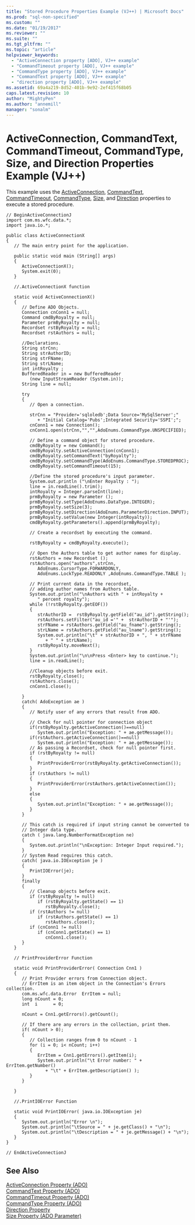 ```yaml
---
title: "Stored Procedure Properties Example (VJ++) | Microsoft Docs"
ms.prod: "sql-non-specified"
ms.custom: ""
ms.date: "01/19/2017"
ms.reviewer: ""
ms.suite: ""
ms.tgt_pltfrm: ""
ms.topic: "article"
helpviewer_keywords: 
  - "ActiveConnection property [ADO], VJ++ example"
  - "CommandTimeout property [ADO], VJ++ example"
  - "CommandType property [ADO], VJ++ example"
  - "CommandText property [ADO], VJ++ example"
  - "direction property [ADO], VJ++ example"
ms.assetid: 69a4a219-8d52-401b-9e92-2ef415f68b05
caps.latest.revision: 10
author: "MightyPen"
ms.author: "annemill"
manager: "sonalm"
---
```

# ActiveConnection, CommandText, CommandTimeout, CommandType, Size, and Direction Properties Example (VJ++)
This example uses the [ActiveConnection](../../../ado/reference/ado-api/activeconnection-property-ado.md), [CommandText](../../../ado/reference/ado-api/commandtext-property-ado.md), [CommandTimeout](../../../ado/reference/ado-api/commandtimeout-property-ado.md), [CommandType](../../../ado/reference/ado-api/commandtype-property-ado.md), [Size](../../../ado/reference/ado-api/size-property-ado-parameter.md), and [Direction](../../../ado/reference/ado-api/direction-property.md) properties to execute a stored procedure.  
  
```  
// BeginActiveConnectionJ  
import com.ms.wfc.data.*;  
import java.io.*;  
  
public class ActiveConnectionX  
{  
   // The main entry point for the application.  
  
   public static void main (String[] args)  
   {  
      ActiveConnectionX();  
      System.exit(0);     
   }  
  
   //.ActiveConnectionX function  
  
   static void ActiveConnectionX()  
   {  
      // Define ADO Objects.  
      Connection cnConn1 = null;  
      Command cmdByRoyalty = null;  
      Parameter prmByRoyalty = null;  
      Recordset rstByRoyalty = null;  
      Recordset rstAuthors = null;  
  
      //Declarations.  
      String strCnn;  
      String strAuthorID;  
      String strFName;  
      String strLName;  
      int intRoyalty ;  
      BufferedReader in = new BufferedReader   
         (new InputStreamReader (System.in));  
      String line = null;  
  
      try  
      {  
         // Open a connection.  
  
         strCnn = "Provider='sqloledb';Data Source='MySqlServer';"  
            + "Initial Catalog='Pubs';Integrated Security='SSPI';";  
         cnConn1 = new Connection();  
         cnConn1.open(strCnn,"","",AdoEnums.CommandType.UNSPECIFIED);  
  
         // Define a command object for stored procedure.  
         cmdByRoyalty = new Command();  
         cmdByRoyalty.setActiveConnection(cnConn1);  
         cmdByRoyalty.setCommandText("byRoyalty");  
         cmdByRoyalty.setCommandType(AdoEnums.CommandType.STOREDPROC);  
         cmdByRoyalty.setCommandTimeout(15);  
  
         //Define the stored procedure's input parameter.  
         System.out.println ("\nEnter Royalty : ");  
         line = in.readLine().trim();  
         intRoyalty = Integer.parseInt(line);  
         prmByRoyalty = new Parameter ();  
         prmByRoyalty.setType(AdoEnums.DataType.INTEGER);  
         prmByRoyalty.setSize(3);  
         prmByRoyalty.setDirection(AdoEnums.ParameterDirection.INPUT);  
         prmByRoyalty.setValue(new Integer(intRoyalty));  
         cmdByRoyalty.getParameters().append(prmByRoyalty);  
  
         // Create a recordset by executing the command.  
  
         rstByRoyalty = cmdByRoyalty.execute();  
  
         // Open the Authors table to get author names for display.  
         rstAuthors = new Recordset ();  
         rstAuthors.open("authors",strCnn,  
            AdoEnums.CursorType.FORWARDONLY,  
            AdoEnums.LockType.READONLY ,AdoEnums.CommandType.TABLE );  
  
         // Print current data in the recordset,  
         // adding author names from Authors table.  
         System.out.println("\nAuthors with " + intRoyalty +   
            " percent royalty");  
         while (!rstByRoyalty.getEOF())  
         {  
            strAuthorID =  rstByRoyalty.getField("au_id").getString();  
            rstAuthors.setFilter("au_id ='" +  strAuthorID + "'");  
            strFName = rstAuthors.getField("au_fname").getString();  
            strLName = rstAuthors.getField("au_lname").getString();  
            System.out.println("\t" + strAuthorID + ", " + strFName   
               + " " + strLName);  
            rstByRoyalty.moveNext();  
         }  
         System.out.println("\n\nPress <Enter> key to continue.");  
         line = in.readLine();  
  
         //Cleanup objects before exit.  
         rstByRoyalty.close();  
         rstAuthors.close();  
         cnConn1.close();  
  
      }  
      catch( AdoException ae )  
      {  
         // Notify user of any errors that result from ADO.  
  
         // Check for null pointer for connection object  
         if(rstByRoyalty.getActiveConnection()==null)  
            System.out.println("Exception: " + ae.getMessage());  
         if(rstAuthors.getActiveConnection()==null)  
            System.out.println("Exception: " + ae.getMessage());  
         // As passing a Recordset, check for null pointer first.  
         if (rstByRoyalty != null)  
         {  
            PrintProviderError(rstByRoyalty.getActiveConnection());  
         }  
         if (rstAuthors != null)  
         {  
            PrintProviderError(rstAuthors.getActiveConnection());  
         }  
         else  
         {  
            System.out.println("Exception: " + ae.getMessage());  
         }  
      }  
  
      // This catch is required if input string cannot be converted to  
      // Integer data type.  
      catch ( java.lang.NumberFormatException ne)  
      {  
         System.out.println("\nException: Integer Input required.");  
      }  
      // System Read requires this catch.  
      catch( java.io.IOException je )  
      {  
         PrintIOError(je);  
      }  
      finally  
      {  
         // Cleanup objects before exit.     
         if (rstByRoyalty != null)  
            if (rstByRoyalty.getState() == 1)  
               rstByRoyalty.close();    
         if (rstAuthors != null)  
            if (rstAuthors.getState() == 1)  
               rstAuthors.close();    
         if (cnConn1 != null)  
            if (cnConn1.getState() == 1)  
               cnConn1.close();  
      }  
   }  
  
   // PrintProviderError Function  
  
   static void PrintProviderError( Connection Cnn1 )  
   {  
      // Print Provider errors from Connection object.  
      // ErrItem is an item object in the Connection's Errors collection.  
      com.ms.wfc.data.Error  ErrItem = null;  
      long nCount = 0;  
      int  i      = 0;  
  
      nCount = Cnn1.getErrors().getCount();  
  
      // If there are any errors in the collection, print them.  
      if( nCount > 0);  
      {  
         // Collection ranges from 0 to nCount - 1  
         for (i = 0; i< nCount; i++)  
         {  
            ErrItem = Cnn1.getErrors().getItem(i);  
            System.out.println("\t Error number: " + ErrItem.getNumber()  
               + "\t" + ErrItem.getDescription() );  
         }  
      }  
  
   }  
  
   //.PrintIOError Function  
  
   static void PrintIOError( java.io.IOException je)  
   {  
      System.out.println("Error \n");  
      System.out.println("\tSource = " + je.getClass() + "\n");  
      System.out.println("\tDescription = " + je.getMessage() + "\n");  
   }  
}  
  
// EndActiveConnectionJ  
```  
  
## See Also  
 [ActiveConnection Property (ADO)](../../../ado/reference/ado-api/activeconnection-property-ado.md)   
 [CommandText Property (ADO)](../../../ado/reference/ado-api/commandtext-property-ado.md)   
 [CommandTimeout Property (ADO)](../../../ado/reference/ado-api/commandtimeout-property-ado.md)   
 [CommandType Property (ADO)](../../../ado/reference/ado-api/commandtype-property-ado.md)   
 [Direction Property](../../../ado/reference/ado-api/direction-property.md)   
 [Size Property (ADO Parameter)](../../../ado/reference/ado-api/size-property-ado-parameter.md)
